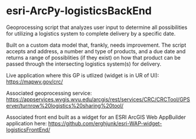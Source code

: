 # esri-ArcPy-logisticsBackEnd
Geoprocessing script that analyzes user input to determine all possibilities for utilizing a logistics system to complete delivery by a specific date. 

Built on a custom data model that, frankly, needs improvement. The script accepts and address, a number and type of products, and a due date and returns a range of possiblities (if they exist) on how that product can be passed through the intersecting logistics system(s) for delivery. 

Live application where this GP is utlized (widget is in UR of UI): https://mapwv.gov/crc/

Associated geoprocessing service: https://appservices.wvgis.wvu.edu/arcgis/rest/services/CRC/CRCTool/GPServer/turnrow%20logistics%20sharing%20tool/

Associated front end built as a widget for an ESRI ArcGIS Web AppBuilder application here:  https://github.com/erghjunk/esri-WAP-widget-logisticsFrontEnd/
